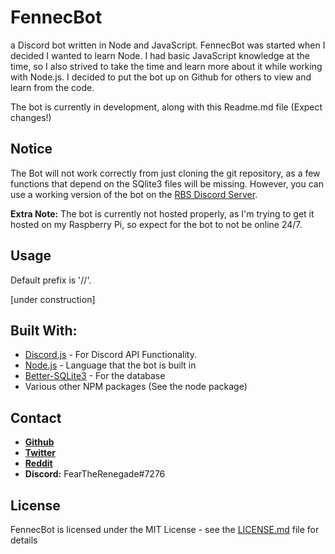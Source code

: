 # FennecBot
a Discord bot written in Node and JavaScript.
FennecBot was started when I decided I wanted to learn Node.
I had basic JavaScript knowledge at the time, so I also strived to take the time and learn more about it while working with Node.js.
I decided to put the bot up on Github for others to view and learn from the code.

The bot is currently in development, along with this Readme.md file (Expect changes!)

## Notice
The Bot will not work correctly from just cloning the git repository, as a few functions that depend on the SQlite3 files will be missing.
However, you can use a working version of the bot on the [RBS Discord Server](https://discord.gg/jEWvsN9).

**Extra Note:** The bot is currently not hosted properly, as I'm trying to get it hosted on my Raspberry Pi, so expect for the bot to not be online 24/7.	

## Usage
Default prefix is '//'.

[under construction]

## Built With:
* [Discord.js](https://discord.js.org) - For Discord API Functionality.
* [Node.js](https://nodejs.org) - Language that the bot is built in
* [Better-SQLite3](https://github.com/JoshuaWise/better-sqlite3) - For the database
* Various other NPM packages (See the node package)

## Contact
* **[Github](https://github.com/FearTheRenegade)**
* **[Twitter](https://twitter.com/FearTheRenegade)**
* **[Reddit](https://www.reddit.com/user/Draconic_Renegade)**
* **Discord:** FearTheRenegade#7276

## License

FennecBot is licensed under the MIT License - see the [LICENSE.md](https://github.com/FearTheRenegade/FennecBot/blob/master/LICENSE) file for details
